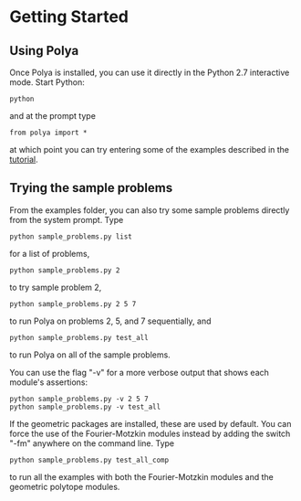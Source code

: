 Getting Started
===============

Using Polya
-----------

Once Polya is installed, you can use it directly in the Python 2.7 interactive mode. Start Python:

    python
    
and at the prompt type

    from polya import *
    
at which point you can try entering some of the examples described in the [tutorial](tutorial.html).


Trying the sample problems
--------------------------
    
From the examples folder, you can also try some sample problems directly from the system prompt. Type

    python sample_problems.py list
    
for a list of problems,

    python sample_problems.py 2
    
to try sample problem 2, 

    python sample_problems.py 2 5 7
    
to run Polya on problems 2, 5, and 7 sequentially, and 

    python sample_problems.py test_all
    
to run Polya on all of the sample problems. 

You can use the flag "-v" for a more verbose output that shows each module's assertions:

    python sample_problems.py -v 2 5 7
    python sample_problems.py -v test_all
    
If the geometric packages are installed, these are used by default. You can force the use of the Fourier-Motzkin modules instead by adding the switch "-fm" anywhere on the command line. Type

    python sample_problems.py test_all_comp
    
to run all the examples with both the Fourier-Motzkin modules and the geometric polytope modules.
    